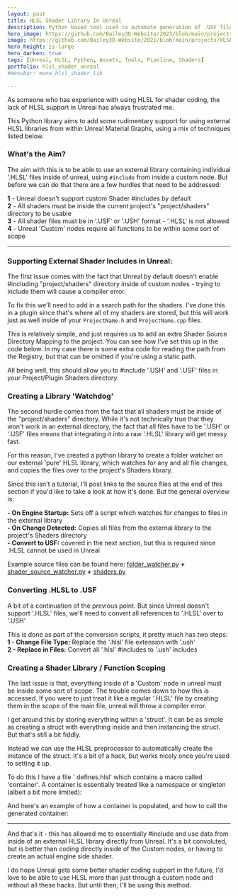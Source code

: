 ```yaml
---
layout: post
title: HLSL Shader Library In Unreal
description: Python based tool used to automate generation of .USF files from external HLSL Libraries
hero_image: https://github.com/Bailey3D-Website/2021/blob/main/projects/HLSL%20Library/thumb.png?raw=true
image: https://github.com/Bailey3D-Website/2021/blob/main/projects/HLSL%20Library/thumb.png?raw=true
hero_height: is-large
hero_darken: true
tags: [Unreal, HLSL, Python, Assets, Tools, Pipeline, Shaders]
portfolio: hlsl_shader_unreal
#menubar: menu_hlsl_shader_lib

---
```

As someone who has experience with using HLSL for shader coding, the lack of HLSL support in Unreal has always frustrated me.

This Python library aims to add some rudimentary support for using external HLSL libraries from within Unreal Material Graphs, using a mix of techniques listed below.


### What's the Aim?
<section id="what_is"/>

The aim with this is to be able to use an external library containing individual '.HLSL' files inside of unreal, using `#include` from inside a custom node.
But before we can do that there are a few hurdles that need to be addressed:

__1__ - Unreal doesn't support custom Shader #includes by default <br>
__2__ - All shaders must be inside the current project's "project/shaders" directory to be usable <br>
__3__ - All shader files must be in '.USF' or '.USH' format - '.HLSL' is not allowed <br>
__4__ - Unreal 'Custom' nodes require all functions to be within some sort of scope <br>

---

### Supporting External Shader Includes in Unreal:
<section id="includes"/>

The first issue comes with the fact that Unreal by default doesn't enable #including "project/shaders" directory inside of custom nodes - trying to include them will cause a compiler error.

To fix this we'll need to add in a search path for the shaders. I've done this in a plugin since that's where all of my shaders are stored, but this will work just as well inside of your `ProjectName.h` and `ProjectName.cpp` files.

This is relatively simple, and just requires us to add an extra Shader Source Directory Mapping to the project.
You can see how I've set this up in the code below. In my case there is some extra code for reading the path from the Registry, but that can be omitted if you're using a static path.

<script src="https://gist.github.com/Bailey3D/4786196223ed5e136239958d81c370dc.js"></script>
<script src="https://gist.github.com/Bailey3D/2aa821a85a313c02a3060137aa8dd26f.js"></script>

All being well, this should allow you to #include '.USH' and '.USF' files in your Project/Plugin Shaders directory.


### Creating a Library 'Watchdog'
<section id="watchdog"/>

The second hurdle comes from the fact that all shaders must be inside of the "project/shaders" directory. While it's not technically true that they won't work in an external directory, the fact that all files have to be '.USH' or '.USF' files means that integrating it into a raw '.HLSL' library will get messy fast.

For this reason, I've created a python library to create a folder watcher on our external 'pure' HLSL library, which watches for any and all file changes, and copies the files over to the project's Shaders library.

Since this isn't a tutorial, I'll post links to the source files at the end of this section if you'd like to take a look at how it's done. But the general overview is:

__- On Engine Startup:__ Sets off a script which watches for changes to files in the external library <br>
__- On Change Detected:__ Copies all files from the external library to the project's Shaders directory <br>
__- Convert to USF:__ covered in the next section, but this is required since .HLSL cannot be used in Unreal <br>

Example source files can be found here: <a href="https://github.com/Bailey3D/Juniper/blob/main/lib/python/juniper/framework/types/folder_watcher.py" target="_blank">folder_watcher.py</a> <b>+</b> 
<a href="https://github.com/Bailey3D/Juniper-AssetLibrary/blob/main/scripts/ue4/startup/1/shader_source_watcher.py" target="_blank">shader_source_watcher.py</a> <b>+</b> 
<a href="https://github.com/Bailey3D/Juniper-AssetLibrary/blob/main/lib/python/asset_library/programs/ue4/asset_management/shaders.py" target="_blank">shaders.py</a>


### Converting .HLSL to .USF
<section id="converting"/>

A bit of a continuation of the previous point. But since Unreal doesn't support '.HLSL' files, we'll need to convert all references to '.HLSL' over to '.USH'

This is done as part of the conversion scripts, it pretty much has two steps: <br>
__1 - Change File Type:__ Replace the '.hlsl' file extension with '.ush' <br>
__2 - Replace in Files:__ Convert all '.hlsl' #includes to '.ush' includes <br>

### Creating a Shader Library / Function Scoping
<section id="functions"/>

The last issue is that, everything inside of a 'Custom' node in unreal must be inside some sort of scope. The trouble comes down to how this is accessed. If you were to just treat it like a regular '.HLSL' file by creating them in the scope of the main file, unreal will throw a compiler error.

I get around this by storing everything within a 'struct'. It can be as simple as creating a struct with everything inside and then instancing the struct. But that's still a bit fiddly.

Instead we can use the HLSL preprocessor to automatically create the instance of the struct. It's a bit of a hack, but works nicely once you're used to setting it up.

To do this I have a file ' defines.hlsl' which contains a macro called 'container'. A container is essentially treated like a namespace or singleton (albeit a bit more limited):

<script src="https://gist.github.com/Bailey3D/482b687fb6a4588adb6abae328526f0a.js"></script>

And here's an example of how a container is populated, and how to call the generated container:

<script src="https://gist.github.com/Bailey3D/f6dc98c141012f90a19bdaa576828bc6.js"></script>

<script src="https://gist.github.com/Bailey3D/ef9ee1c353decc5e6f449b565ca3ed32.js"></script>

---
<section id="conclusion"/>

And that's it - this has allowed me to essentially #include and use data from inside of an external HLSL library directly from Unreal. It's a bit convoluted, but is better than coding directly inside of the Custom nodes, or having to create an actual engine side shader.

I do hope Unreal gets some better shader coding support in the future, I'd love to be able to use HLSL more than just through a custom node and without all these hacks. But until then, I'll be using this method.
